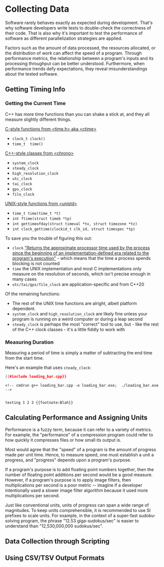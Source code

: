 # Collecting Data

Software rarely behaves exactly as expected during development. That's why software developers write tests to double-check the correctness of their code. That is also why it's important to test the performance of software as different parallelization strategies are applied.

Factors such as the amount of data processed, the resources allocated, or the distribution of work can affect the speed of a program. Through performance metrics, the relationship between a program's inputs and its processing throughput can be better understood. Furthermore, when performance trends defy expectations, they reveal misunderstandings about the tested software.


## Getting Timing Info


### Getting the Current Time


C++ has more time functions than you can shake a stick at, and they all measure slightly different things.


[C-style functions from \<time.h\> aka \<ctime\> ](https://en.cppreference.com/w/c/chrono)

- `clock_t clock()`
- `time_t  time()`



[C++-style classes from \<chrono\>](https://en.cppreference.com/w/cpp/chrono)

- `system_clock`
- `steady_clock`
- `high_resolution_clock`
- `utc_clock`
- `tai_clock`
- `gps_clock`
- `file_clock`



[UNIX-style functions from \<unistd\>](https://linux.die.net/man/7/time)
- `time_t time(time_t *t)`
- `int ftime(struct timeb *tp)`
- `int gettimeofday(struct timeval *tv, struct timezone *tz)`
- `int clock_gettime(clockid_t clk_id, struct timespec *tp)`



To save you the trouble of figuring this out:

- `clock` ["Returns the approximate processor time used by the process since the beginning of an implementation-defined era related to the program's execution"](https://en.cppreference.com/w/c/chrono/clock) - which means that the time a process spends blocking is not counted
- `time` the UNIX implementation and most C implementations only measure on the resolution of seconds, which isn't precise enough in many cases
- `utc/tai/gps/file_clock` are application-specific and from C++20

Of the remaining functions:
- The rest of the UNIX time functions are alright, albeit platform dependent.
- `system_clock` and `high_resolution_clock` are likely fine unless your program is running on a weird computer or during a leap second
- `steady_clock` is perhaps the most "correct" tool to use, but - like the rest of the C++ clock classes - it's a little fiddly to work with


### Measuring Duration

Measuring a period of time is simply a matter of subtracting the end time from the start time.

Here's an example that uses `steady_clock`:

```cpp
{{#include loading_bar.cpp}}
```

```console
<!-- cmdrun g++ loading_bar.cpp -o loading_bar.exe;  ./loading_bar.exe -->
```

```admonish info

testing 1 2 3 {{footnote:Blah}}
```


## Calculating Performance and Assigning Units

Performance is a fuzzy term, because it can refer to a variety of metrics.
For example, the "performance" of a compression program could refer to how quickly it compresses files or how small its output is.


Most would agree that the "speed" of a program is the amount of progress made per unit time.
Hence, to measure speed, one must establish a unit a progress, and "progress" depends upon a program's purpose.


If a program's purpose is to add floating point numbers together, then the number of floating point additions per second would be a good measure.
However, if a program's purpose is to apply image filters, then multiplications per second is a poor metric -- 
imagine if a developer intentionally used a slower image filter algorithm because it used more multiplications per second.


Just like conventional units, units of progress can span a wide range of magnitudes.
To keep units comprehensible, it is recommended to use SI prefixes to scale units.
For example, in the context of a super-fast sudoku-solving program, the phrase "12.53 giga-sudokus/sec" is easier to understand than "12,530,000,000 sudokus/sec".



## Data Collection through Scripting




## Using CSV/TSV Output Formats




